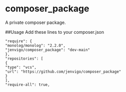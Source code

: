 # composer_package
A private composer package. 

##Usage
Add these lines to your composer.json

```
"require": {
"monolog/monolog": "2.2.0",
"jenvigo/composer_package": "dev-main"
},
"repositories": [
{
"type": "vcs",
"url": "https://github.com/jenvigo/composer_package"
}
],
"require-all": true, 
```
